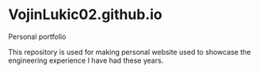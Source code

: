 # VojinLukic02.github.io
Personal portfolio

This repository is used for making personal website used to showcase the engineering experience I have had these years.
